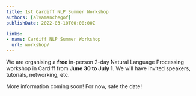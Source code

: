 ```yaml
---
title: 1st Cardiff NLP Summer Workshop
authors: [alvamanchegof]
publishDate: 2022-03-10T00:00:00Z

links:
- name: Cardiff NLP Summer Workshop
  url: workshop/
---
```


We are organising a **free** in-person 2-day Natural Language Processing workshop in Cardiff from **June 30 to July 1**. We will have invited speakers, tutorials, networking, etc.

More information coming soon! For now, safe the date!